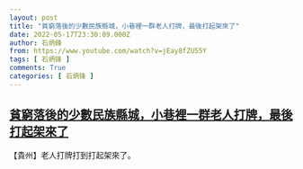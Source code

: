 ```yaml
---
layout: post
title: "貧窮落後的少數民族縣城，小巷裡一群老人打牌，最後打起架來了"
date: 2022-05-17T23:30:09.000Z
author: 石炳鋒
from: https://www.youtube.com/watch?v=jEay8fZU55Y
tags: [ 石炳锋 ]
comments: True
categories: [ 石炳锋 ]
---
```

<!--1652830209000-->
[貧窮落後的少數民族縣城，小巷裡一群老人打牌，最後打起架來了](https://www.youtube.com/watch?v=jEay8fZU55Y)
------

<div>
【貴州】老人打牌打到打起架來了。
</div>
